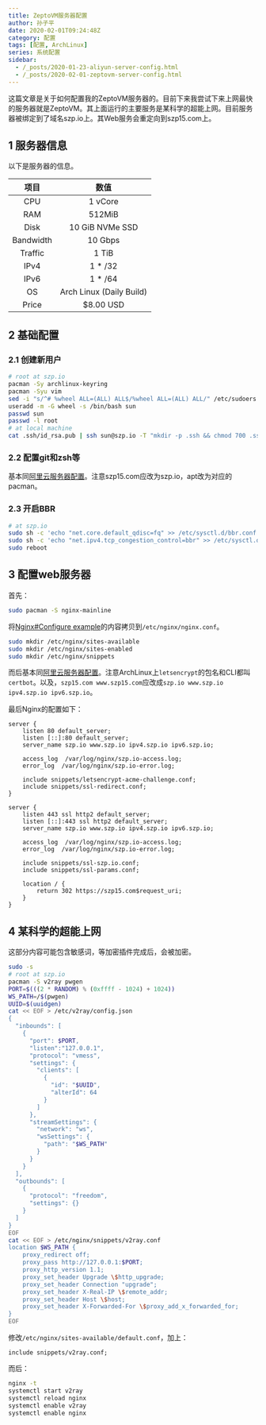 ```yaml
---
title: ZeptoVM服务器配置
author: 孙子平
date: 2020-02-01T09:24:48Z
category: 配置
tags: [配置, ArchLinux]
series: 系统配置
sidebar:
  - /_posts/2020-01-23-aliyun-server-config.html
  - /_posts/2020-02-01-zeptovm-server-config.html
---
```


这篇文章是关于如何配置我的ZeptoVM服务器的。目前下来我尝试下来上网最快的服务器就是ZeptoVM。其上面运行的主要服务是某科学的超能上网。目前服务器被绑定到了域名szp.io上。其Web服务会重定向到szp15.com上。

<!-- more -->

## 1 服务器信息

以下是服务器的信息。

|项目|数值|
|:-:|:-:|
|CPU|1 vCore|
|RAM|512MiB|
|Disk|10 GiB NVMe SSD|
|Bandwidth|10 Gbps|
|Traffic|1 TiB|
|IPv4|1 * /32|
|IPv6|1 * /64|
|OS|Arch Linux (Daily Build)|
|Price|$8.00 USD|

## 2 基础配置

### 2.1 创建新用户

```bash
# root at szp.io
pacman -Sy archlinux-keyring
pacman -Syu vim
sed -i "s/^# %wheel ALL=(ALL) ALL$/%wheel ALL=(ALL) ALL/" /etc/sudoers
useradd -m -G wheel -s /bin/bash sun
passwd sun
passwd -l root
# at local machine
cat .ssh/id_rsa.pub | ssh sun@szp.io -T "mkdir -p .ssh && chmod 700 .ssh && cat >> .ssh/authorized_keys"
```

### 2.2 配置git和zsh等

基本同[阿里云服务器配置](/2020/01/23/aliyun-server-config/#_1-3-配置git和zsh等)。注意szp15.com应改为szp.io，apt改为对应的pacman。

### 2.3 开启BBR

```bash
# at szp.io
sudo sh -c 'echo "net.core.default_qdisc=fq" >> /etc/sysctl.d/bbr.conf'
sudo sh -c 'echo "net.ipv4.tcp_congestion_control=bbr" >> /etc/sysctl.d/bbr.conf'
sudo reboot
```

## 3 配置web服务器

首先：

```bash
sudo pacman -S nginx-mainline
```

将[Nginx#Configure example](https://wiki.archlinux.org/index.php/nginx#Configuration_example)的内容拷贝到`/etc/nginx/nginx.conf`。

```bash
sudo mkdir /etc/nginx/sites-available
sudo mkdir /etc/nginx/sites-enabled
sudo mkdir /etc/nginx/snippets
```

而后基本同[阿里云服务器配置](/2020/01/23/aliyun-server-config/#_2-配置web服务器)。注意ArchLinux上`letsencrypt`的包名和CLI都叫`certbot`。以及，`szp15.com www.szp15.com`应改成`szp.io www.szp.io ipv4.szp.io ipv6.szp.io`。

最后Nginx的配置如下：

```text
server {
    listen 80 default_server;
    listen [::]:80 default_server;
    server_name szp.io www.szp.io ipv4.szp.io ipv6.szp.io;

    access_log  /var/log/nginx/szp.io-access.log;
    error_log  /var/log/nginx/szp.io-error.log;

    include snippets/letsencrypt-acme-challenge.conf;
    include snippets/ssl-redirect.conf;
}

server {
    listen 443 ssl http2 default_server;
    listen [::]:443 ssl http2 default_server;
    server_name szp.io www.szp.io ipv4.szp.io ipv6.szp.io;

    access_log  /var/log/nginx/szp.io-access.log;
    error_log  /var/log/nginx/szp.io-error.log;

    include snippets/ssl-szp.io.conf;
    include snippets/ssl-params.conf;

    location / {
        return 302 https://szp15.com$request_uri;
    }
}
```

## 4 某科学的超能上网

这部分内容可能包含敏感词，等加密插件完成后，会被加密。

```bash
sudo -s
# root at szp.io
pacman -S v2ray pwgen
PORT=$(((2 * RANDOM) % (0xffff - 1024) + 1024))
WS_PATH=/$(pwgen)
UUID=$(uuidgen)
cat << EOF > /etc/v2ray/config.json
{
  "inbounds": [
    {
      "port": $PORT,
      "listen":"127.0.0.1",
      "protocol": "vmess",
      "settings": {
        "clients": [
          {
            "id": "$UUID",
            "alterId": 64
          }
        ]
      },
      "streamSettings": {
        "network": "ws",
        "wsSettings": {
          "path": "$WS_PATH"
        }
      }
    }
  ],
  "outbounds": [
    {
      "protocol": "freedom",
      "settings": {}
    }
  ]
}
EOF
cat << EOF > /etc/nginx/snippets/v2ray.conf
location $WS_PATH {
    proxy_redirect off;
    proxy_pass http://127.0.0.1:$PORT;
    proxy_http_version 1.1;
    proxy_set_header Upgrade \$http_upgrade;
    proxy_set_header Connection "upgrade";
    proxy_set_header X-Real-IP \$remote_addr;
    proxy_set_header Host \$host;
    proxy_set_header X-Forwarded-For \$proxy_add_x_forwarded_for;
}
EOF
```

修改`/etc/nginx/sites-available/default.conf`，加上：

```text
include snippets/v2ray.conf;
```

而后：

```bash
nginx -t
systemctl start v2ray
systemctl reload nginx
systemctl enable v2ray
systemctl enable nginx
```
